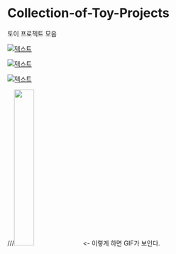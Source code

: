 # Collection-of-Toy-Projects
토이 프로젝트 모음


[![텍스트](http://cfile24.uf.tistory.com/image/2444873B57E257821FA2AE)](https://apps.apple.com/app/id1574452904)


[![텍스트](./AA.jpg)](https://apps.apple.com/app/id1574452904)


[![텍스트](<./AA.jpg>)](https://apps.apple.com/app/id1574452904)

///<img src="./Document/ScreenShot/Designer.gif" width="30%">   <- 이렇게 하면 GIF가 보인다.



